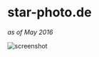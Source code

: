 # star-photo.de

*as of May 2016*

![screenshot](https://github.com/timomeh/star-photo-05-2016/tree/master/.github/screenshot.png)